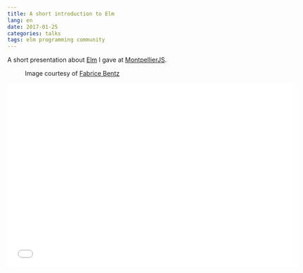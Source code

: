```yaml
---
title: A short introduction to Elm
lang: en
date: 2017-01-25
categories: talks
tags: elm programming community
---
```


A short presentation about [Elm](http://elm-lang.org/) I gave at [MontpellierJS](https://www.meetup.com/fr-FR/MontpellierJS/).

<figure>
    <img src="/static/talks/2017/elm-presentation.jpg" alt="">
    <figcaption>
        Image courtesy of <a href="http://www.weeple.fr/">Fabrice Bentz</a></figcaption>
</figure>

<iframe src="//slides.com/n1k0/elm/embed"
  width="660"
  height="420"
  scrolling="no"
  frameborder="0"
  webkitallowfullscreen
  mozallowfullscreen
  allowfullscreen>
  <p>Your browser doesn't support iframes it seems.</p>
</iframe>
